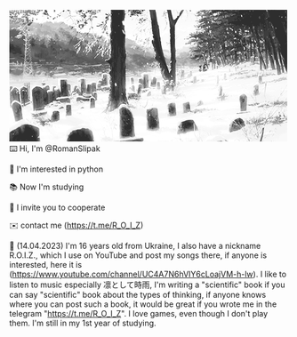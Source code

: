 ![Alt Text](https://github.com/RomanSlipak/RomanSlipak/raw/main/7iMX.gif)
⌨️ Hi, I'm @RomanSlipak

🐍 I'm interested in python

📚 Now I'm studying

🤝 I invite you to cooperate

✉️ contact me (https://t.me/R_O_I_Z)

🧐 (14.04.2023) I'm 16 years old from Ukraine, I also have a nickname R.O.I.Z., which I use on YouTube and post my songs there, if anyone is interested, here it is (https://www.youtube.com/channel/UC4A7N6hVIY6cLoajVM-h-lw). 
I like to listen to music especially 凛として時雨, I'm writing a "scientific" book if you can say "scientific" 
book about the types of thinking, if anyone knows where you can post such a book, it would be great if you wrote me in the telegram "https://t.me/R_O_I_Z". I love games, even though I don't play them. I'm still in my 1st year of studying.
